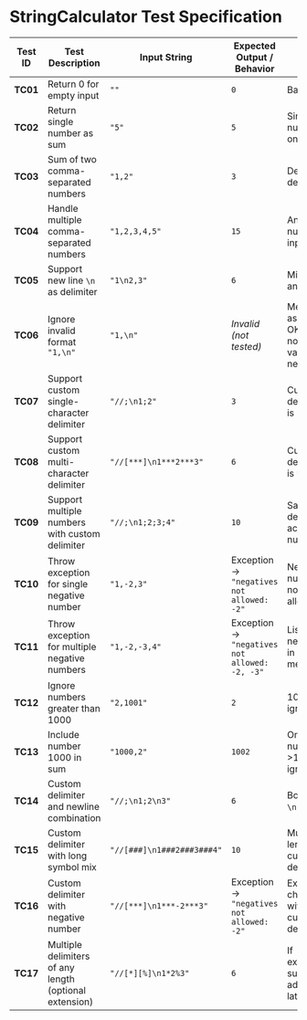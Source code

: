 # StringCalculator Test Specification

| **Test ID** | **Test Description** | **Input String** | **Expected Output / Behavior** | **Notes** |
|--------------|----------------------|------------------|--------------------------------|------------|
| **TC01** | Return 0 for empty input | `""` | `0` | Base case |
| **TC02** | Return single number as sum | `"5"` | `5` | Single number only |
| **TC03** | Sum of two comma-separated numbers | `"1,2"` | `3` | Default delimiter `,` |
| **TC04** | Handle multiple comma-separated numbers | `"1,2,3,4,5"` | `15` | Any number of inputs |
| **TC05** | Support new line `\n` as delimiter | `"1\n2,3"` | `6` | Mix of `,` and `\n` |
| **TC06** | Ignore invalid format `"1,\n"` | `"1,\n"` | *Invalid (not tested)* | Mentioned as “not OK”, but no validation needed |
| **TC07** | Support custom single-character delimiter | `"//;\n1;2"` | `3` | Custom delimiter is `;` |
| **TC08** | Support custom multi-character delimiter | `"//[***]\n1***2***3"` | `6` | Custom delimiter is `***` |
| **TC09** | Support multiple numbers with custom delimiter | `"//;\n1;2;3;4"` | `10` | Same delimiter across all numbers |
| **TC10** | Throw exception for single negative number | `"1,-2,3"` | Exception → `"negatives not allowed: -2"` | Negative numbers not allowed |
| **TC11** | Throw exception for multiple negative numbers | `"1,-2,-3,4"` | Exception → `"negatives not allowed: -2, -3"` | List all negatives in message |
| **TC12** | Ignore numbers greater than 1000 | `"2,1001"` | `2` | 1001 ignored |
| **TC13** | Include number 1000 in sum | `"1000,2"` | `1002` | Only numbers >1000 ignored |
| **TC14** | Custom delimiter and newline combination | `"//;\n1;2\n3"` | `6` | Both `;` and `\n` work |
| **TC15** | Custom delimiter with long symbol mix | `"//[###]\n1###2###3###4"` | `10` | Multi-length custom delimiter |
| **TC16** | Custom delimiter with negative number | `"//[***]\n1***-2***3"` | Exception → `"negatives not allowed: -2"` | Exception check with custom delimiter |
| **TC17** | Multiple delimiters of any length (optional extension) | `"//[*][%]\n1*2%3"` | `6` | If extended support added later |
